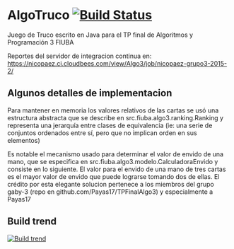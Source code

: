 # AlgoTruco [![Build Status](https://nicopaez.ci.cloudbees.com/view/Algo3/job/nicopaez-grupo3-2015-2/badge/icon)](https://nicopaez.ci.cloudbees.com/view/Algo3/job/nicopaez-grupo3-2015-2/)

Juego de Truco escrito en Java para el TP final de Algoritmos y Programación 3 FIUBA

Reportes del servidor de integracion continua en:
https://nicopaez.ci.cloudbees.com/view/Algo3/job/nicopaez-grupo3-2015-2/

## Algunos detalles de implementacion
Para mantener en memoria los valores relativos de las cartas se usó una estructura
abstracta que se describe en src.fiuba.algo3.ranking.Ranking y representa una jerarquía
entre clases de equivalencia (ie: una serie de conjuntos ordenados entre sí, pero que no
implican orden en sus elementos)

Es notable el mecanismo usado para determinar el valor de envido de una mano, que se
especifica en src.fiuba.algo3.modelo.CalculadoraEnvido y consiste en lo siguiente.
El valor para el envido de una mano de tres cartas es el mayor valor de envido que
puede lograrse tomando dos de ellas. El crédito por esta elegante solucion pertenece a
los miembros del grupo gaby-3 (repo en github.com/Payas17/TPFinalAlgo3) y especialmente
a Payas17

## Build trend
[![Build trend](https://nicopaez.ci.cloudbees.com/view/Algo3/job/nicopaez-grupo3-2015-2/test/trend)](https://nicopaez.ci.cloudbees.com/view/Algo3/job/nicopaez-grupo3-2015-2/)
